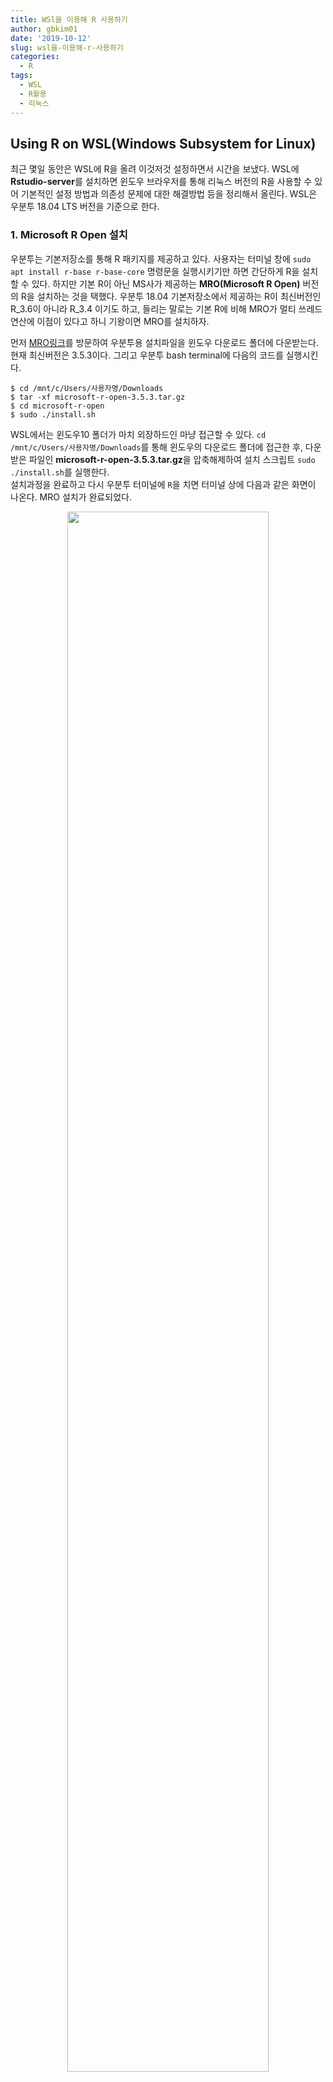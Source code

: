 ```yaml
---
title: WSl을 이용해 R 사용하기
author: gbkim01
date: '2019-10-12'
slug: wsl을-이용해-r-사용하기
categories:
  - R
tags:
  - WSL
  - R활용
  - 리눅스
---
```


## **Using R on WSL(Windows Subsystem for Linux)**

최근 몇일 동안은 WSL에 R을 올려 이것저것 설정하면서 시간을 보냈다. WSL에 **Rstudio-server**를 설치하면 윈도우 브라우저를 통해 리눅스 버전의 R을 사용할 수 있어 기본적인 설정 방법과 의존성 문제에 대한 해결방법 등을 정리해서 올린다. WSL은 우분투 18.04 LTS 버전을 기준으로 한다. 

### 1. Microsoft R Open 설치

우분투는 기본저장소를 통해 R 패키지를 제공하고 있다. 사용자는 터미널 창에 `sudo apt install r-base r-base-core` 명령문을 실행시키기만 하면 간단하게 R을 설치할 수 있다. 하지만 기본 R이 아닌 MS사가 제공하는 **MRO(Microsoft R Open)** 버전의 R을 설치하는 것을 택했다. 우분투 18.04 기본저장소에서 제공하는 R이 최신버전인 R_3.6이 아니라 R_3.4 이기도 하고, 들리는 말로는 기본 R에 비해 MRO가 멀티 쓰레드 연산에 이점이 있다고 하니 기왕이면 MRO를 설치하자.

먼저 [MRO링크](https://mran.microsoft.com/download)를 방문하여 우분투용 설치파일을 윈도우 다운로드 폴더에 다운받는다. 현재 최신버전은 3.5.3이다. 그리고 우분투 bash terminal에 다음의 코드를 실행시킨다. 

```
$ cd /mnt/c/Users/사용자명/Downloads
$ tar -xf microsoft-r-open-3.5.3.tar.gz
$ cd microsoft-r-open
$ sudo ./install.sh
```
WSL에서는 윈도우10 폴더가 마치 외장하드인 마냥 접근할 수 있다. `cd /mnt/c/Users/사용자명/Downloads`를 통해 윈도우의 다운로드 폴더에 접근한 후, 다운받은 파일인 **microsoft-r-open-3.5.3.tar.gz**을 압축해제하여 설치 스크립트 `sudo ./install.sh`를 실행한다.  
설치과정을 완료하고 다시 우분투 터미널에 `R`을 치면 터미널 상에 다음과 같은 화면이 나온다. MRO 설치가 완료되었다. 

<center>
<img src = "https://user-images.githubusercontent.com/30010992/66693086-0b6c7f00-ece0-11e9-88c4-83ac57ba4444.PNG" width=80%>
</center>


### 2. Rstudio-Server 설치

이제 윈도우의 웹브라우저를 통해 WSL의 R에 접속하여 사용할 수 있도록 Rstudio-server를 설치해야 한다. 방법은 매우 간단하다. [링크](https://rstudio.com/products/rstudio/download-server/debian-ubuntu/)에 나온 설명을 따라 그대로 우분투 터미널에 다음의 코드를 입력하면 된다. 
```
$ sudo apt-get install gdebi-core
$ wget https://download2.rstudio.org/server/trusty/amd64/rstudio-server-1.2.5001-amd64.deb
$ sudo gdebi rstudio-server-1.2.5001-amd64.deb
```
버전이 업데이트 되면 위의 코드가 조금씩 변경될 수 있으니 반드시 [링크](https://rstudio.com/products/rstudio/download-server/debian-ubuntu/)의 내용을 확인하자. 

설치과정이 완료되고 다시 우분투 터미널에 다음의 코드를 입력하면 Rstudio-server가 실행되며 윈도우의 브라우저 에서 접속할 수 있는 상태가 된다. 
```
$ sudo rstudio-server start
$ sudo rstudio-server stop
```
`sudo rstudio-server start`는 Rstudio-server를 실행시키는 명령어 이고 `sudo rstudio-server stop`은 Rstudio-server를 종료시키는 명령어이다. 작업이나 분석이 끝나면 꼭 `sudo rstudio-server stop`를 입력하여 R 서버를 종료시키자. 
`sudo rstudio-server stop` 코드를 입력하여 서버를 실행시켰다면 브라우저를 실행시켜 주소창에 `localhost:8787`을 입력하자. 파이어폭스, 크롬, 익스플로러, 엣지... 어느 브라우저를 이용해도 상관없다. 개인이 운용하는 서버나 AWS등의 클라우드 서버를 운용할 경우 `localhost:8787`의 localhost 대신 서버 ip주소를 입력해야 하지만 여기선 그냥 개인 컴퓨터에 설치한 것이므로 `localhost:8787`면 된다. 

브라우저에 다음과 같은 화면이 뜨면 정상적으로 작동한 것이다. 화면의 **Username**과 **Password**는 WSL의 개인 사용자명과 비밀번호이다. 이제 기본적인 설치과정은 완료되었다. 

<center>
<img src = "https://user-images.githubusercontent.com/30010992/66693087-0f000600-ece0-11e9-92ac-815dac274d55.PNG" width=80%>
</center>


### 3. 의존성 문제 해결 및 기본 설정

#### 1) JAVA, rJava 설치
R에서 사용하는 다양한 패키지 중에서 JAVA에 의존하는 패키지가 있다. 대표적인게 한글 형태소 분석을 위한 R패키지인 **KoNLP**의 경우 JAVA와 rJava가 설정되어 있지 않으면 사용할 수 없다. 
우분투에서 JAVA를 설치하는 방법은 다양하다. 기본저장소에서 제공하는 Opem-JDK를 설치할 수도 있고 오라클에서 제공하는 JDK를 설치할 수도 있다. 여기서는 개인적으로 가장 간단하다고 생각하는 방법을 안내한다. 

```
$ sudo apt-get install default-jdk
$ sudo update-alternatives --config java
$ sudo R CMD javareconf시
$ sudo apt install r-cran-rjava
```
첫번째 코드를 우분투 터미널에 입력하여 JDK를 설치한다. 컴퓨터에 여러가지 버전의 JAVA가 설치되어 있아면 두번째 코드를 실행시켜 실제 이용할 JAVA를 선택한다. 한가지 종류만 설치되어 있다면 이 과정은 생략한다. 
마지막 코드인  `sudo R CMD javareconf`는 자바 환경변수를 설정하는 것이다. 윈도우 상에서도 JAVA를 설치할 경우  시스템 변수에 **JAVA_HOME**과 **PATH**를 추가하는 과정을 거치는 것과 유사한 과정이다. 우분투에서도 편집기 창을 열어 직접 환경을 설정할 수도 있지만 그냥 간단하게 `sudo R CMD javareconf`입력으로 마무리 하자. 

네번째 코드인 `sudo apt install r-cran-rjava`는 cran을 통해 우분투 시스템 상에 **rJava**를 설치하는 것이다. 인터넷에는 이 과정을 생략하고 바로 R 스크립트 창에서 `install.packages("rJava")`를 실행하면 된다고 하지만 내 경우에  `sudo apt install r-cran-rjava`를 생략하면 다음 과정에 오류가 났다. 

```
install.packages("rJava")
```
자바를 설정하는 마지막 과정으로 R스크립트 상에서 **rJava**를 설치하기 위해  `install.packages("rJava")`를 실행한다.

#### 2) WSL 한글 언어 로케일 설정
다음으로 WSL의 한글 언어팩 설치 및 로케일에 대한 설정을 해야 한다. 이 과정이 없으면 한글 형태소를 분석하는 R패키지인 **KoNLP** 설치시 기본 인코딩 문제가 발생하며 설치가 안된다. 

다음의 코드를 우분투 터미널에 실행시켜 언어팩을 설치하고 로케일 설정을 한다. 

```
sudo apt-get install language-pack-ko
sudo locale-gen ko_KR.UTF-8
```
언어팩을 설치하면 `sudo nano /etc/profile`를 실행시켜 나오는 창의 마지막 행에 `export LANG=ko_KR.UTF-8` 열어 설정을 마무리 한다. 

```
sudo nano /etc/profile
export LANG=ko_KR.UTF-8
```

마지막으로 한글 글꼴을 설치한다. 글꼴이 없으면 나중에 그래프를 그릴때 한글 글꼴이 깨지는 경우가 있다. 
```
sudo apt-get install fonts-unfonts-core fonts-unfonts-extra fonts-baekmuk fonts-nanum fonts-nanum-coding fonts-nanum-extra
```


#### 3) 의존성 문제 해결을 위한 기타 라이브러리 및 R패키지 설치

사용하다 보면 R이 갑자기 중단되는 경우가 생긴다. 그 때마다 검색해 보면 SSL오류라거나 의존성 있는 R패키지가 제대로 설치되지 않았다거나 하는 등 문제도 다양하고 해결책도 다양했다. 그냥 다음의 코드를 우분투 터미널에 실행시켜 한꺼번에 해결하자.

```
sudo apt-get install libcurl4-openssl-dev libssl-dev libxslt1-dev libxml2-dev libcurl4-gnutls-dev
sudo apt-get install r-cran-rcpp r-cran-inline r-cran-rcpp r-cran-rsqlite r-cran-devtools r-cran-tidyverse 
sudo apt-get install gfortran curl
```
마지막 다음의 코드는 R스크립트에서 실행시킨다.
```
install.packages("curl")
```

#### 4) blogdown 운영시 블로그 페이지가 깨지는 문제
윈도우에서 **blogdown**을 실행시켰을 때는 겪지 못한 문제인데 우분투 R에서 블로그의 새로운 글을 작성하고 'blogdown:::serve_site()'로 사이트를 생성하면 블로그 페이지가 전부 깨지는 문제가 발생했다. 
검색하니 블로그 페이지의 주소가 제대로 생성되지 않기 때문이라고 한다. 설정파일인 **config.toml**에  `relativeurls = true`의 옵션을 추가한다.


### 4. 해결하지 못한 문제
마찬가지로 **blogdown**에서 블로그를 빌드할 때 생기는 문제이다. 이 블로그의 경우, 블로그 대문에 배경화면이 되는 이미지 파일을 **static** 폴더에 두었는데, 우분투 상에서 'blogdown:::serve_site()'를 실행하면 배경화면이 나타나지 않는다. **static** 폴더에 접근이 안되서 생기는 문제라고는 하는데 아직까지 해결책은 찾지 못했다. 이 문제는 차차 해결할 예정이다.

